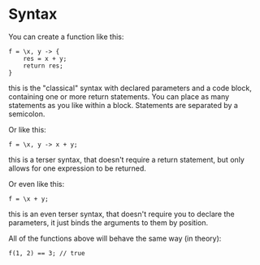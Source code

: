 # Syntax

You can create a function like this:

```
f = \x, y -> {
    res = x + y;
    return res;
}
```

this is the "classical" syntax with declared parameters and a code block, containing one or more return statements. You can place as many statements as you like within a block. Statements are separated by a semicolon.


Or like this:

```
f = \x, y -> x + y;
```

this is a terser syntax, that doesn't require a return statement, but only allows for one expression to be returned.

Or even like this:

```
f = \x + y;
```

this is an even terser syntax, that doesn't require you to declare the parameters, it just binds the arguments to them by position.

All of the functions above will behave the same way (in theory):

```
f(1, 2) == 3; // true
```











